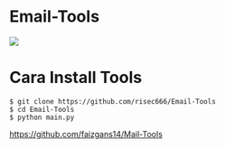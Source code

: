 # Email-Tools

<img src="https://a.top4top.io/p_2352vkb060.jpg"/> 


# Cara Install Tools
```
$ git clone https://github.com/risec666/Email-Tools
$ cd Email-Tools
$ python main.py
```

https://github.com/faizgans14/Mail-Tools
